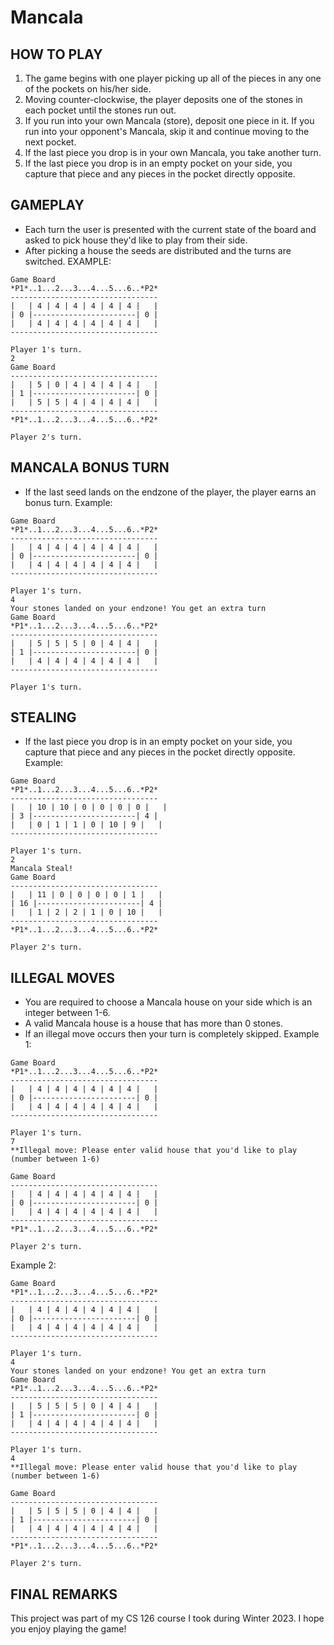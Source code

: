# Mancala

## HOW TO PLAY
1. The game begins with one player picking up all of the pieces in any one of the pockets on his/her side.
2. Moving counter-clockwise, the player deposits one of the stones in each pocket until the stones run out.
3. If you run into your own Mancala (store), deposit one piece in it. If you run into your opponent's Mancala, skip it and
 continue moving to the next pocket.
4. If the last piece you drop is in your own Mancala, you take another turn.
5. If the last piece you drop is in an empty pocket on your side, you capture that piece and any pieces in the pocket directly
opposite.

## GAMEPLAY
- Each turn the user is presented with the current state of the board and asked to pick house they'd like to play from their side. 
- After picking a house the seeds are distributed and the turns are switched.
EXAMPLE:
``` 
Game Board 
*P1*..1...2...3...4...5...6..*P2*
---------------------------------
|   | 4 | 4 | 4 | 4 | 4 | 4 |   |
| 0 |-----------------------| 0 | 
|   | 4 | 4 | 4 | 4 | 4 | 4 |   |
---------------------------------

Player 1's turn.
2
Game Board 
---------------------------------
|   | 5 | 0 | 4 | 4 | 4 | 4 |   |
| 1 |-----------------------| 0 | 
|   | 5 | 5 | 4 | 4 | 4 | 4 |   |
---------------------------------
*P1*..1...2...3...4...5...6..*P2*

Player 2's turn. 
```

## MANCALA BONUS TURN
- If the last seed lands on the endzone of the player, the player earns an bonus turn.
Example:
```
Game Board 
*P1*..1...2...3...4...5...6..*P2*
---------------------------------
|   | 4 | 4 | 4 | 4 | 4 | 4 |   |
| 0 |-----------------------| 0 | 
|   | 4 | 4 | 4 | 4 | 4 | 4 |   |
---------------------------------

Player 1's turn.
4
Your stones landed on your endzone! You get an extra turn
Game Board 
*P1*..1...2...3...4...5...6..*P2*
---------------------------------
|   | 5 | 5 | 5 | 0 | 4 | 4 |   |
| 1 |-----------------------| 0 | 
|   | 4 | 4 | 4 | 4 | 4 | 4 |   |
---------------------------------

Player 1's turn.
```

## STEALING 
- If the last piece you drop is in an empty pocket on your side, you capture that piece and any pieces in the pocket directly
opposite.
Example:
```
Game Board 
*P1*..1...2...3...4...5...6..*P2*
---------------------------------
|   | 10 | 10 | 0 | 0 | 0 | 0 |   |
| 3 |-----------------------| 4 | 
|   | 0 | 1 | 1 | 0 | 10 | 9 |   |
---------------------------------

Player 1's turn.
2
Mancala Steal!
Game Board 
---------------------------------
|   | 11 | 0 | 0 | 0 | 0 | 1 |   |
| 16 |-----------------------| 4 | 
|   | 1 | 2 | 2 | 1 | 0 | 10 |   |
---------------------------------
*P1*..1...2...3...4...5...6..*P2*

Player 2's turn.
```

## ILLEGAL MOVES
- You are required to choose a Mancala house on your side which is an integer between 1-6.
- A valid Mancala house is a house that has more than 0 stones.
- If an illegal move occurs then your turn is completely skipped.
Example 1:
```
Game Board 
*P1*..1...2...3...4...5...6..*P2*
---------------------------------
|   | 4 | 4 | 4 | 4 | 4 | 4 |   |
| 0 |-----------------------| 0 | 
|   | 4 | 4 | 4 | 4 | 4 | 4 |   |
---------------------------------

Player 1's turn.
7
**Illegal move: Please enter valid house that you'd like to play (number between 1-6)

Game Board 
---------------------------------
|   | 4 | 4 | 4 | 4 | 4 | 4 |   |
| 0 |-----------------------| 0 | 
|   | 4 | 4 | 4 | 4 | 4 | 4 |   |
---------------------------------
*P1*..1...2...3...4...5...6..*P2*

Player 2's turn.
```
Example 2:
```
Game Board 
*P1*..1...2...3...4...5...6..*P2*
---------------------------------
|   | 4 | 4 | 4 | 4 | 4 | 4 |   |
| 0 |-----------------------| 0 | 
|   | 4 | 4 | 4 | 4 | 4 | 4 |   |
---------------------------------

Player 1's turn.
4
Your stones landed on your endzone! You get an extra turn
Game Board 
*P1*..1...2...3...4...5...6..*P2*
---------------------------------
|   | 5 | 5 | 5 | 0 | 4 | 4 |   |
| 1 |-----------------------| 0 | 
|   | 4 | 4 | 4 | 4 | 4 | 4 |   |
---------------------------------

Player 1's turn.
4
**Illegal move: Please enter valid house that you'd like to play (number between 1-6)

Game Board 
---------------------------------
|   | 5 | 5 | 5 | 0 | 4 | 4 |   |
| 1 |-----------------------| 0 | 
|   | 4 | 4 | 4 | 4 | 4 | 4 |   |
---------------------------------
*P1*..1...2...3...4...5...6..*P2*

Player 2's turn.
``` 
## FINAL REMARKS
This project was part of my CS 126 course I took during Winter 2023. I hope you enjoy playing the game!
